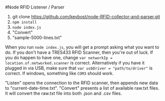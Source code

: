 #Node RFID Listener / Parser

1. git clone https://github.com/kevbost/node-RFID-collector-and-parser.git
2. `npm install`
3. `node index.js`
4. "Convert"
5. "sample-5000-lines.txt"

When you run `node index.js`, you will get a prompt asking what you want to do.  If you don't have a TRES433 RFID Scanner, then you're out of luck.  If you do happen to have one, change `var networkIp = location.of.networked.scanner` is correct.  Alternatively if you have it plugged in via USB, make sure that `var usbDriver = "path/to/driver"` is correct.  If windows, something like `COM3` should work.

"Listen" opens the connection to the RFID scanner, then appends new data to "current-date-time.txt".
"Convert" presents a list of available raw.txt files.  It will convert the raw.txt file into both .json and .csv files.